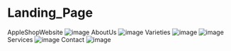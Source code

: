 # Landing_Page
AppleShopWebsite
![image](https://github.com/tishaa26/Landing_Page/assets/123740968/cfdb1d13-5781-49a9-8d09-5ad349124894)
AboutUs
![image](https://github.com/tishaa26/Landing_Page/assets/123740968/cb7bbba7-d012-43ad-9346-9a7d19f31a56)
Varieties
![image](https://github.com/tishaa26/Landing_Page/assets/123740968/932989a3-3c92-4e66-bbf1-55d3553073b1)
![image](https://github.com/tishaa26/Landing_Page/assets/123740968/cb6bfaf9-cda7-4bb2-b134-eeea06668bda)
Services
![image](https://github.com/tishaa26/Landing_Page/assets/123740968/cbc8a402-825f-4838-b8ba-203311c182d8)
Contact
![image](https://github.com/tishaa26/Landing_Page/assets/123740968/ac3c7b84-fee0-45fb-ab26-dfbd6b453a03)
